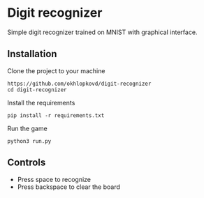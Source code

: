 # Digit recognizer

Simple digit recognizer trained on MNIST with graphical interface. 

## Installation

Clone the project to your machine
```
https://github.com/okhlopkovd/digit-recognizer
cd digit-recognizer
```

Install the requirements

```
pip install -r requirements.txt
```

Run the game
```
python3 run.py
```

## Controls

- Press space to recognize 
- Press backspace to clear the board
